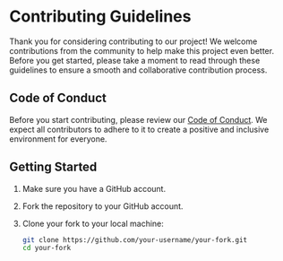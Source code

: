 # Contributing Guidelines

Thank you for considering contributing to our project! We welcome contributions from the community to help make this project even better. Before you get started, please take a moment to read through these guidelines to ensure a smooth and collaborative contribution process.

## Code of Conduct

Before you start contributing, please review our [Code of Conduct](CODE_OF_CONDUCT.md). We expect all contributors to adhere to it to create a positive and inclusive environment for everyone.

## Getting Started

1. Make sure you have a GitHub account.
2. Fork the repository to your GitHub account.
3. Clone your fork to your local machine:

   ```bash
   git clone https://github.com/your-username/your-fork.git
   cd your-fork
